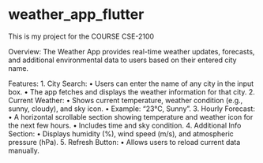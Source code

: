 # weather_app_flutter
This is my project for the COURSE CSE-2100

Overview:
The Weather App provides real-time weather updates, forecasts, and additional environmental data to users based on their entered city name.

Features:
	1.	City Search:
	•	Users can enter the name of any city in the input box.
	•	The app fetches and displays the weather information for that city.
	2.	Current Weather:
	•	Shows current temperature, weather condition (e.g., sunny, cloudy), and sky icon.
	•	Example: “23°C, Sunny”.
	3.	Hourly Forecast:
	•	A horizontal scrollable section showing temperature and weather icon for the next few hours.
	•	Includes time and sky condition.
	4.	Additional Info Section:
	•	Displays humidity (%), wind speed (m/s), and atmospheric pressure (hPa).
	5.	Refresh Button:
	•	Allows users to reload current data manually.

